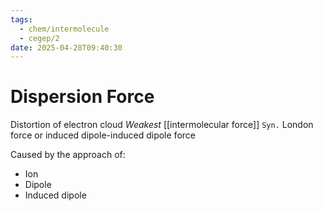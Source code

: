 ```yaml
---
tags:
  - chem/intermolecule
  - cegep/2
date: 2025-04-28T09:40:30
---
```


# Dispersion Force

Distortion of electron cloud
*Weakest* [[intermolecular force]]
`Syn.` London force or induced dipole-induced dipole force

Caused by the approach of:

- Ion
- Dipole
- Induced dipole
